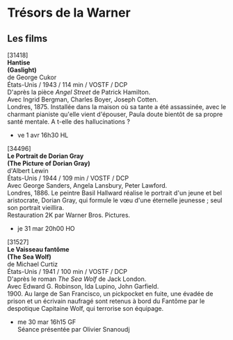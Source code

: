 # Trésors de la Warner

## Les films

[31418]  
**Hantise**  
**(Gaslight)**  
de George Cukor  
États-Unis / 1943 / 114 min / VOSTF / DCP  
D'après la pièce _Angel Street_ de Patrick Hamilton.  
Avec Ingrid Bergman, Charles Boyer, Joseph Cotten.  
Londres, 1875. Installée dans la maison où sa tante a été assassinée, avec le charmant pianiste qu'elle vient d'épouser, Paula doute bientôt de sa propre santé mentale. A t-elle des hallucinations ?

- ve 1 avr 16h30 HL

[34496]  
**Le Portrait de Dorian Gray**  
**(The Picture of Dorian Gray)**  
d'Albert Lewin  
États-Unis / 1944 / 109 min / VOSTF / DCP  
Avec George Sanders, Angela Lansbury, Peter Lawford.  
Londres, 1886. Le peintre Basil Hallward réalise le portrait d'un jeune et bel aristocrate, Dorian Gray, qui formule le vœu d'une éternelle jeunesse ; seul son portrait vieillira.  
Restauration 2K par Warner Bros. Pictures.

- je 31 mar 20h00 HO

[31527]  
**Le Vaisseau fantôme**  
**(The Sea Wolf)**  
de Michael Curtiz  
États-Unis / 1941 / 100 min / VOSTF / DCP  
D'après le roman _The Sea Wolf_ de Jack London.  
Avec Edward G. Robinson, Ida Lupino, John Garfield.  
1900\. Au large de San Francisco, un pickpocket en fuite, une évadée de prison et un écrivain naufragé sont retenus à bord du Fantôme par le despotique Capitaine Wolf, qui terrorise son équipage.

- me 30 mar 16h15 GF  
Séance présentée par Olivier Snanoudj


